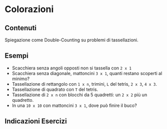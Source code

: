 # Colorazioni

## Contenuti

Spiegazione come Double-Counting su problemi di tassellazioni.

## Esempi

- Scacchiera senza angoli opposti non si tassella con `2 x 1`
- Scacchiera senza diagonale, mattoncini `3 x 1`, quanti restano scoperti al minimo?
- Tassellazione di rettangolo con `1 x n`, trimini, `L` del tetris, `2 x 3`, `4 x 3`.
- Tassellazione di quadrato con `T` del tetris.
- Tassellazione di `2 x n` con blocchi da 5 quadretti: un `2 x 2` più un quadretto.
- In una `10 x 10` con mattoncini `3 x 1`, dove può finire il buco?

## Indicazioni Esercizi

